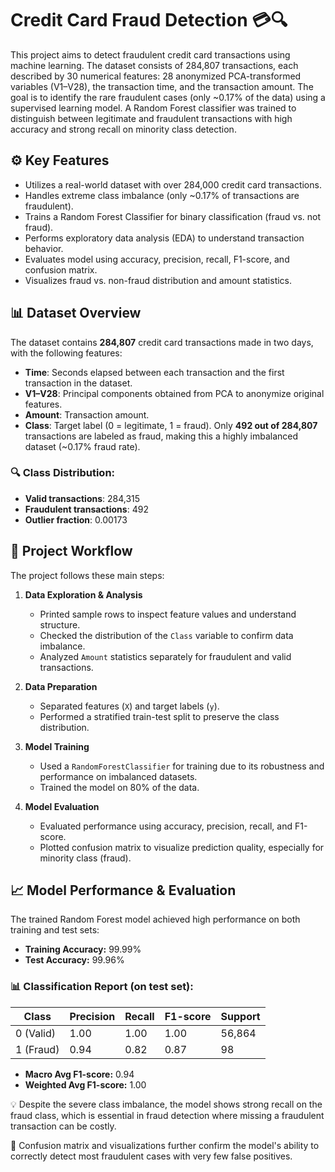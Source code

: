 # Credit Card Fraud Detection 💳🔍

This project aims to detect fraudulent credit card transactions using machine learning. The dataset consists of 284,807 transactions, each described by 30 numerical features: 28 anonymized PCA-transformed variables (V1–V28), the transaction time, and the transaction amount. The goal is to identify the rare fraudulent cases (only ~0.17% of the data) using a supervised learning model. A Random Forest classifier was trained to distinguish between legitimate and fraudulent transactions with high accuracy and strong recall on minority class detection.

## ⚙️ Key Features

- Utilizes a real-world dataset with over 284,000 credit card transactions.
- Handles extreme class imbalance (only ~0.17% of transactions are fraudulent).
- Trains a Random Forest Classifier for binary classification (fraud vs. not fraud).
- Performs exploratory data analysis (EDA) to understand transaction behavior.
- Evaluates model using accuracy, precision, recall, F1-score, and confusion matrix.
- Visualizes fraud vs. non-fraud distribution and amount statistics.

## 📊 Dataset Overview

The dataset contains **284,807** credit card transactions made in two days, with the following features:

- **Time**: Seconds elapsed between each transaction and the first transaction in the dataset.
- **V1–V28**: Principal components obtained from PCA to anonymize original features.
- **Amount**: Transaction amount.
- **Class**: Target label (0 = legitimate, 1 = fraud). Only **492 out of 284,807** transactions are labeled as fraud, making this a highly imbalanced dataset (~0.17% fraud rate).

### 🔍 Class Distribution:
- **Valid transactions**: 284,315  
- **Fraudulent transactions**: 492  
- **Outlier fraction**: 0.00173

## 🧪 Project Workflow

The project follows these main steps:

1. **Data Exploration & Analysis**
   - Printed sample rows to inspect feature values and understand structure.
   - Checked the distribution of the `Class` variable to confirm data imbalance.
   - Analyzed `Amount` statistics separately for fraudulent and valid transactions.

2. **Data Preparation**
   - Separated features (`X`) and target labels (`y`).
   - Performed a stratified train-test split to preserve the class distribution.

3. **Model Training**
   - Used a `RandomForestClassifier` for training due to its robustness and performance on imbalanced datasets.
   - Trained the model on 80% of the data.

4. **Model Evaluation**
   - Evaluated performance using accuracy, precision, recall, and F1-score.
   - Plotted confusion matrix to visualize prediction quality, especially for minority class (fraud).

## 📈 Model Performance & Evaluation

The trained Random Forest model achieved high performance on both training and test sets:

- **Training Accuracy:** 99.99%
- **Test Accuracy:** 99.96%

### 📊 Classification Report (on test set):

| Class | Precision | Recall | F1-score | Support |
|-------|-----------|--------|----------|---------|
| 0 (Valid) | 1.00 | 1.00 | 1.00 | 56,864 |
| 1 (Fraud) | 0.94 | 0.82 | 0.87 | 98 |

- **Macro Avg F1-score:** 0.94  
- **Weighted Avg F1-score:** 1.00  

💡 Despite the severe class imbalance, the model shows strong recall on the fraud class, which is essential in fraud detection where missing a fraudulent transaction can be costly.

🧱 Confusion matrix and visualizations further confirm the model's ability to correctly detect most fraudulent cases with very few false positives.
